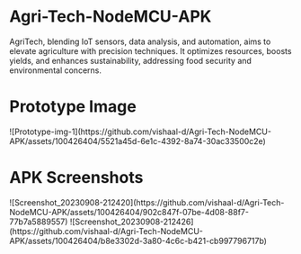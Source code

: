 # Agri-Tech-NodeMCU-APK
AgriTech, blending IoT sensors, data analysis, and automation, aims to elevate agriculture with precision techniques. It optimizes resources, boosts yields, and enhances sustainability, addressing food security and environmental concerns.
<h1>Prototype Image</h1>
![Prototype-img-1](https://github.com/vishaal-d/Agri-Tech-NodeMCU-APK/assets/100426404/5521a45d-6e1c-4392-8a74-30ac33500c2e)
<h1>APK Screenshots</h1>
![Screenshot_20230908-212420](https://github.com/vishaal-d/Agri-Tech-NodeMCU-APK/assets/100426404/902c847f-07be-4d08-88f7-77b7a5889557)
![Screenshot_20230908-212426](https://github.com/vishaal-d/Agri-Tech-NodeMCU-APK/assets/100426404/b8e3302d-3a80-4c6c-b421-cb997796717b)
